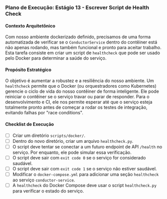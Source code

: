 ### Plano de Execução: Estágio 13 - Escrever Script de Health Check

#### Contexto Arquitetônico

Com nosso ambiente dockerizado definido, precisamos de uma forma automatizada de verificar se o `ConductorService` dentro do contêiner está não apenas rodando, mas também funcional e pronto para aceitar trabalho. Esta tarefa consiste em criar um script de `healthcheck` que pode ser usado pelo Docker para determinar a saúde do serviço.

#### Propósito Estratégico

O objetivo é aumentar a robustez e a resiliência do nosso ambiente. Um `healthcheck` permite que o Docker (ou orquestradores como Kubernetes) gerencie o ciclo de vida do nosso contêiner de forma inteligente. Ele pode reiniciar o contêiner se o serviço travar ou parar de responder. Para o desenvolvimento e CI, ele nos permite esperar até que o serviço esteja totalmente pronto antes de começar a rodar os testes de integração, evitando falhas por "race conditions".

#### Checklist de Execução

- [ ] Criar um diretório `scripts/docker/`.
- [ ] Dentro do novo diretório, criar um arquivo `healthcheck.py`.
- [ ] O script deve tentar se conectar a um futuro endpoint de API `/health` no serviço. Por enquanto, ele pode simular essa verificação.
- [ ] O script deve sair com `exit code 0` se o serviço for considerado saudável.
- [ ] O script deve sair com `exit code 1` se o serviço não estiver saudável.
- [ ] Modificar o `docker-compose.yml` para adicionar uma seção `healthcheck` ao serviço `conductor-service`.
- [ ] A `healthcheck` do Docker Compose deve usar o script `healthcheck.py` para verificar o estado do serviço.
